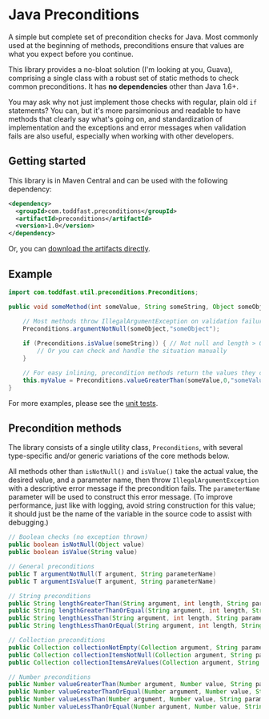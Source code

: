 Java Preconditions
==================

A simple but complete set of precondition checks for Java. Most commonly used at the beginning of methods, preconditions ensure that values are what you expect before you continue.

This library provides a no-bloat solution (I'm looking at you, Guava), comprising a single class with a robust set of static methods to check common preconditions. It has **no dependencies** other than Java 1.6+.

You may ask why not just implement those checks with regular, plain old `if` statements? You can, but it's more parsimonious and readable to have methods that clearly say what's going on, and standardization of implementation and the exceptions and error messages when validation fails are also useful, especially when working with other developers.

Getting started
---------------

This library is in Maven Central and can be used with the following dependency:

```xml
<dependency>
  <groupId>com.toddfast.preconditions</groupId>
  <artifactId>preconditions</artifactId>
  <version>1.0</version>
</dependency>
```
Or, you can [download the artifacts directly](http://search.maven.org/#search%7Cga%7C1%7Ccom.toddfast.preconditions).

Example
-------

```java
import com.toddfast.util.preconditions.Preconditions;

public void someMethod(int someValue, String someString, Object someObject) {

    // Most methods throw IllegalArgumentException on validation failure
    Preconditions.argumentNotNull(someObject,"someObject");
    
    if (Preconditions.isValue(someString)) { // Not null and length > 0
        // Or you can check and handle the situation manually
    }

    // For easy inlining, precondition methods return the values they check
    this.myValue = Preconditions.valueGreaterThan(someValue,0,"someValue");
}
```
For more examples, please see the [unit tests](https://github.com/toddfast/preconditions/blob/master/src/test/java/com/toddfast/util/preconditions/PreconditionsTest.java).

Precondition methods
--------------------

The library consists of a single utility class, `Preconditions`, with several type-specific and/or generic variations of the core methods below.

All methods other than `isNotNull()` and `isValue()` take the actual value, the desired value, and a parameter name, then throw `IllegalArgumentException` with a descriptive error message if the precondition fails. The `parameterName` parameter will be used to construct this error message. (To improve performance, just like with logging, avoid string construction for this value; it should just be the name of the variable in the source code to assist with debugging.)


```java
// Boolean checks (no exception thrown)
public boolean isNotNull(Object value)
public boolean isValue(String value)

// General preconditions
public T argumentNotNull(T argument, String parameterName)
public T argumentIsValue(T argument, String parameterName)

// String preconditions
public String lengthGreaterThan(String argument, int length, String parameterName)
public String lengthGreaterThanOrEqual(String argument, int length, String parameterName)
public String lengthLessThan(String argument, int length, String parameterName)
public String lengthLessThanOrEqual(String argument, int length, String parameterName)

// Collection preconditions
public Collection collectionNotEmpty(Collection argument, String parameterName)
public Collection collectionItemsNotNull(Collection argument, String parameterName)
public Collection collectionItemsAreValues(Collection argument, String parameterName)

// Number preconditions
public Number valueGreaterThan(Number argument, Number value, String parameterName)
public Number valueGreaterThanOrEqual(Number argument, Number value, String parameterName)
public Number valueLessThan(Number argument, Number value, String parameterName)
public Number valueLessThanOrEqual(Number argument, Number value, String parameterName)
```

